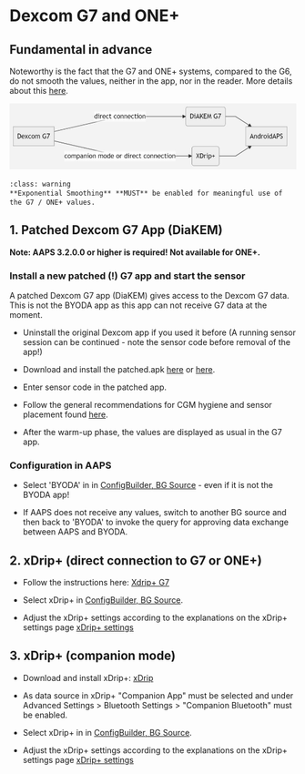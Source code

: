 # Dexcom G7 and ONE+


## Fundamental in advance

Noteworthy is the fact that the G7 and ONE+ systems, compared to the G6, do not smooth the values, neither in the app, nor in the reader. More details about this [here](https://www.dexcom.com/en-us/faqs/why-does-past-cgm-data-look-different-from-past-data-on-receiver-and-follow-app).

![G7 english](../images/6fe30b84-227a-4bae-a9a5-527cee341dbf.png)

```{admonition} [Smoothing method](../CompatibleCgms/SmoothingBloodGlucoseData.md)
:class: warning
**Exponential Smoothing** **MUST** be enabled for meaningful use of the G7 / ONE+ values.  
```

## 1.  Patched Dexcom G7 App (DiaKEM)

**Note: AAPS 3.2.0.0 or higher is required! Not available for ONE+.**

### Install a new patched (!) G7 app and start the sensor

A patched Dexcom G7 app (DiaKEM) gives access to the Dexcom G7 data. This is not the BYODA app as this app can not receive G7 data at the moment.

- Uninstall the original Dexcom app if you used it before (A running sensor session can be continued - note the sensor code before removal of the app!)

- Download and install the patched.apk [here](https://github.com/authorgambel/g7/releases) or [here](https://github.com/emmatovar27/dexcom-g7-apk-patcher/releases).

- Enter sensor code in the patched app.

- Follow the general recommendations for CGM hygiene and sensor placement found [here](../CompatibleCgms/GeneralCGMRecommendation.md).

- After the warm-up phase, the values are displayed as usual in the G7 app.

### Configuration in AAPS

- Select 'BYODA' in in [ConfigBuilder, BG Source](../Configuration/Config-Builder.md#bg-source) - even if it is not the BYODA app!

- If AAPS does not receive any values, switch to another BG source and then back to 'BYODA' to invoke the query for approving data exchange between AAPS and BYODA.

## 2. xDrip+ (direct connection to G7 or ONE+)

- Follow the instructions here: [Xdrip+ G7](https://navid200.github.io/xDrip/docs/Dexcom/G7.html)
- Select  xDrip+ in [ConfigBuilder, BG Source](../Configuration/Config-Builder.md#bg-source).

- Adjust the xDrip+ settings according to the explanations on the xDrip+ settings page  [xDrip+ settings](../CompatibleCgms/xDrip.md)

## 3. xDrip+ (companion mode)

-   Download and install xDrip+: [xDrip](https://github.com/NightscoutFoundation/xDrip)
- As data source in xDrip+ "Companion App" must be selected and under Advanced Settings > Bluetooth Settings > "Companion Bluetooth" must be enabled.
-   Select  xDrip+ in in [ConfigBuilder, BG Source](../Configuration/Config-Builder.md#bg-source).

-   Adjust the xDrip+ settings according to the explanations on the xDrip+ settings page  [xDrip+ settings](../CompatibleCgms/xDrip.md) 
